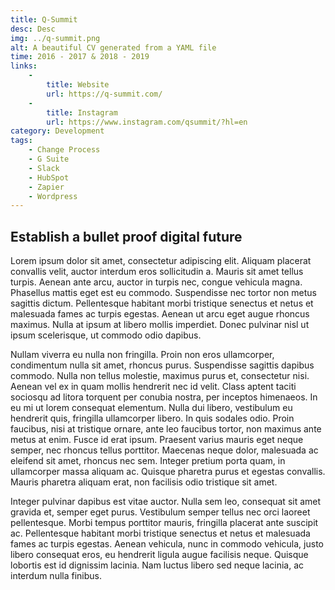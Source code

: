 ```yaml
---
title: Q-Summit
desc: Desc
img: ../q-summit.png
alt: A beautiful CV generated from a YAML file
time: 2016 - 2017 & 2018 - 2019
links:
    -
        title: Website
        url: https://q-summit.com/
    -
        title: Instagram
        url: https://www.instagram.com/qsummit/?hl=en
category: Development
tags: 
    - Change Process
    - G Suite
    - Slack
    - HubSpot
    - Zapier
    - Wordpress
---
```


## Establish a bullet proof digital future

Lorem ipsum dolor sit amet, consectetur adipiscing elit. Aliquam placerat convallis velit, auctor interdum eros sollicitudin a. Mauris sit amet tellus turpis. Aenean ante arcu, auctor in turpis nec, congue vehicula magna. Phasellus mattis eget est eu commodo. Suspendisse nec tortor non metus sagittis dictum. Pellentesque habitant morbi tristique senectus et netus et malesuada fames ac turpis egestas. Aenean ut arcu eget augue rhoncus maximus. Nulla at ipsum at libero mollis imperdiet. Donec pulvinar nisl ut ipsum scelerisque, ut commodo odio dapibus.

Nullam viverra eu nulla non fringilla. Proin non eros ullamcorper, condimentum nulla sit amet, rhoncus purus. Suspendisse sagittis dapibus commodo. Nulla non tellus molestie, maximus purus et, consectetur nisi. Aenean vel ex in quam mollis hendrerit nec id velit. Class aptent taciti sociosqu ad litora torquent per conubia nostra, per inceptos himenaeos. In eu mi ut lorem consequat elementum. Nulla dui libero, vestibulum eu hendrerit quis, fringilla ullamcorper libero. In quis sodales odio. Proin faucibus, nisi at tristique ornare, ante leo faucibus tortor, non maximus ante metus at enim. Fusce id erat ipsum. Praesent varius mauris eget neque semper, nec rhoncus tellus porttitor. Maecenas neque dolor, malesuada ac eleifend sit amet, rhoncus nec sem. Integer pretium porta quam, in ullamcorper massa aliquam ac. Quisque pharetra purus et egestas convallis. Mauris pharetra aliquam erat, non facilisis odio tristique sit amet.

Integer pulvinar dapibus est vitae auctor. Nulla sem leo, consequat sit amet gravida et, semper eget purus. Vestibulum semper tellus nec orci laoreet pellentesque. Morbi tempus porttitor mauris, fringilla placerat ante suscipit ac. Pellentesque habitant morbi tristique senectus et netus et malesuada fames ac turpis egestas. Aenean vehicula, nunc in commodo vehicula, justo libero consequat eros, eu hendrerit ligula augue facilisis neque. Quisque lobortis est id dignissim lacinia. Nam luctus libero sed neque lacinia, ac interdum nulla finibus.
